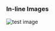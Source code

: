 ### In-line Images

![test image](http://mattermost.com/wp-content/uploads/2022/02/logoHorizontal.png)
